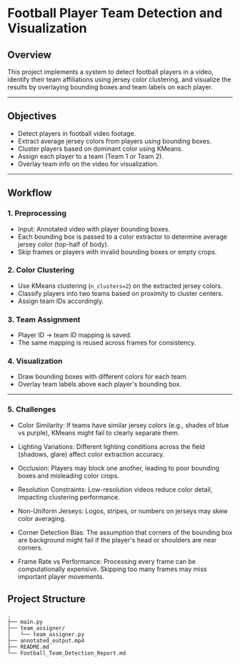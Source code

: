 # Football Player Team Detection and Visualization

## Overview

This project implements a system to detect football players in a video, identify their team affiliations using jersey color clustering, and visualize the results by overlaying bounding boxes and team labels on each player.

---

## Objectives

- Detect players in football video footage.
- Extract average jersey colors from players using bounding boxes.
- Cluster players based on dominant color using KMeans.
- Assign each player to a team (Team 1 or Team 2).
- Overlay team info on the video for visualization.

---

## Workflow

### 1. Preprocessing

- Input: Annotated video with player bounding boxes.
- Each bounding box is passed to a color extractor to determine average jersey color (top-half of body).
- Skip frames or players with invalid bounding boxes or empty crops.

### 2. Color Clustering

- Use KMeans clustering (`n_clusters=2`) on the extracted jersey colors.
- Classify players into two teams based on proximity to cluster centers.
- Assign team IDs accordingly.

### 3. Team Assignment

- Player ID → team ID mapping is saved.
- The same mapping is reused across frames for consistency.

### 4. Visualization

- Draw bounding boxes with different colors for each team.
- Overlay team labels above each player's bounding box.

---
### 5. Challenges

- Color Similarity: If teams have similar jersey colors (e.g., shades of blue vs purple), KMeans might fail to clearly separate them.

- Lighting Variations: Different lighting conditions across the field (shadows, glare) affect color extraction accuracy.

- Occlusion: Players may block one another, leading to poor bounding boxes and misleading color crops.

- Resolution Constraints: Low-resolution videos reduce color detail, impacting clustering performance.

- Non-Uniform Jerseys: Logos, stripes, or numbers on jerseys may skew color averaging.

- Corner Detection Bias: The assumption that corners of the bounding box are background might fail if the player's head or shoulders are near corners.

- Frame Rate vs Performance: Processing every frame can be computationally expensive. Skipping too many frames may miss important player movements. 

## Project Structure

```plaintext
.
├── main.py
├── team_assigner/
│   └── team_assigner.py
├── annotated_output.mp4
├── README.md
└── Football_Team_Detection_Report.md
